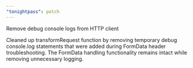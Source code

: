 ```yaml
---
"tonightpass": patch
---
```


Remove debug console logs from HTTP client

Cleaned up transformRequest function by removing temporary debug console.log statements that were added during FormData header troubleshooting. The FormData handling functionality remains intact while removing unnecessary logging.